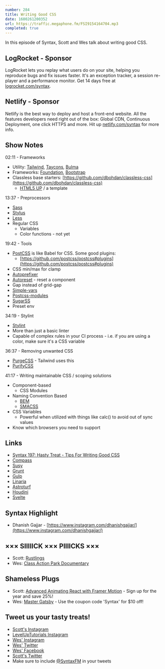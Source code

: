 ```yaml
---
number: 284
title: Writing Good CSS
date: 1600261200352
url: https://traffic.megaphone.fm/FSI9154164704.mp3
completed: true
---
```


In this episode of Syntax, Scott and Wes talk about writing good CSS. 

## LogRocket - Sponsor
LogRocket lets you replay what users do on your site, helping you reproduce bugs and fix issues faster. It's an exception tracker, a session re-player and a performance monitor. Get 14 days free at [logrocket.com/syntax](https://logrocket.com/syntax).

## Netlify - Sponsor
Netlify is the best way to deploy and host a front-end website. All the features developers need right out of the box: Global CDN, Continuous Deployment, one click HTTPS and more. Hit up [netlify.com/syntax](https://netlify.com/syntax) for more info.

## Show Notes

02:11 - Frameworks
* Utility: [Tailwind](https://tailwindcss.com/), [Taycons](https://tachyons.io/), [Bulma](https://bulma.io/)
* Frameworks: [Foundation](https://get.foundation/), [Bootstrap](https://getbootstrap.com/)
* Classless base starters: [https://github.com/dbohdan/classless-css](https://github.com/dbohdan/classless-css)
  * [HTML5 UP](https://html5up.net/) / a template

13:37 - Preprocessors
* [Sass](https://sass-lang.com/)
* [Stylus](https://stylus-lang.com/)
* [Less](http://lesscss.org/)
* Regular CSS
  * Variables
  * Color functions - not yet

19:42 - Tools
* [PostCSS](https://postcss.org/) is like Babel for CSS. Some good plugins:
  * [https://github.com/postcss/postcss#plugins](https://github.com/postcss/postcss#plugins)
* CSS min/max for clamp
* [Autoprefixer](https://github.com/postcss/autoprefixer)
* [Autoreset](https://github.com/maximkoretskiy/postcss-autoreset) - reset a component
* Gap instead of grid-gap
* [Simple-vars](https://github.com/postcss/postcss-simple-vars)
* [Postcss-modules](https://github.com/outpunk/postcss-modules)
* [SugarSS](https://github.com/postcss/sugarss)
* Preset env

34:19 - Stylint
* [Stylint](https://stylelint.io/) 
* More than just a basic linter
* Capable of complex rules in your CI process - i.e. if you are using a color, make sure it's a CSS variable

36:37 - Removing unwanted CSS
* [PurgeCSS](https://purgecss.com/) - Tailwind uses this
* [PurifyCSS](https://purifycss.online/)

41:17 - Writing maintainable CSS / scoping solutions
* Component-based
  * CSS Modules
* Naming Convention Based
  * [BEM](http://getbem.com/)
  * [SMACSS](http://smacss.com/)
* CSS Variables
  * Powerful when utilized with things like calc() to avoid out of sync values
* Know which browsers you need to support

## Links
* [Syntax 197: Hasty Treat - Tips For Writing Good CSS](https://syntax.fm/show/197/hasty-treat-tips-for-writing-good-css)
* [Compass](http://compass-style.org/)
* [Susy](https://www.oddbird.net/susy/)
* [Grunt](https://gruntjs.com/)
* [Gulp](https://gulpjs.com/)
* [Linaria](https://github.com/callstack/linaria)
* [Astroturf](https://github.com/4Catalyzer/astroturf)
* [Houdini](https://developer.mozilla.org/en-US/docs/Web/Houdini)
* [Svelte](https://svelte.dev/)

## Syntax Highlight
* Dhanish Gajjar - [https://www.instagram.com/dhanishgajjar/](https://www.instagram.com/dhanishgajjar/)

## ××× SIIIIICK ××× PIIIICKS ×××
* Scott: [Rustlings](https://github.com/rust-lang/rustlings)
* Wes: [Class Action Park Documentary](https://www.hbomax.com/feature/urn:hbo:feature:GX0P9SwLUP4vDIQEAAAAe?utm_id=sa%7c71700000071882016%7c58700006290539048%7cp56854383918&gclid=EAIaIQobChMIvOO7mrvk6wIVA77ACh0AlAJDEAAYASAAEgLZPfD_BwE&gclsrc=aw.ds)

## Shameless Plugs
* Scott: [Advanced Animating React with Framer Motion](https://www.leveluptutorials.com/pro) - Sign up for the year and save 25%!
* Wes: [Master Gatsby](https://mastergatsby.com) - Use the coupon code 'Syntax' for $10 off!

## Tweet us your tasty treats!
* [Scott's Instagram](https://www.instagram.com/stolinski/)
* [LevelUpTutorials Instagram](https://www.instagram.com/LevelUpTutorials/)
* [Wes' Instagram](https://www.instagram.com/wesbos/)
* [Wes' Twitter](https://twitter.com/wesbos)
* [Wes' Facebook](https://www.facebook.com/wesbos.developer)
* [Scott's Twitter](https://twitter.com/stolinski)
* Make sure to include [@SyntaxFM](https://twitter.com/SyntaxFM) in your tweets